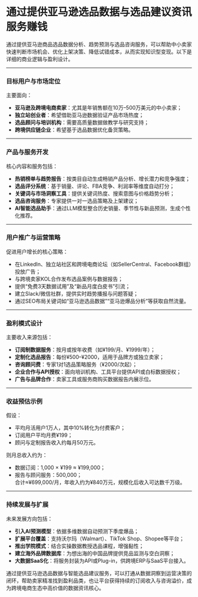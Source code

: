 # 通过提供亚马逊选品数据与选品建议资讯服务赚钱  

通过提供亚马逊商品选品数据分析、趋势预测与选品咨询服务，可以帮助中小卖家快速判断市场机会、优化上架决策、降低试错成本，从而实现知识型变现。以下是详细的商业逻辑与盈利设计。

***

### 目标用户与市场定位  
主要面向：  
* **亚马逊及跨境电商卖家**：尤其是年销售额在10万–500万美元的中小卖家；  
* **独立站创业者**：希望借助亚马逊数据验证产品市场热度；  
* **选品顾问与培训机构**：需要高质量数据做教学与研究支持；  
* **跨境供应链企业**：希望基于选品数据优化备货策略。

***

### 产品与服务开发  
核心内容和服务包括：  
* **热销榜单与趋势报告**：按类目自动生成畅销产品分析、增长潜力和竞争强度；  
* **选品评分系统**：基于销量、评论、FBA竞争、利润率等维度自动打分；  
* **关键词与市场洞察工具**：提供关键词热度、搜索意图与价格趋势分析；  
* **选品咨询服务**：专家提供一对一选品策略及上架建议；  
* **AI智能选品助手**：通过LLM模型整合历史销量、季节性与新品预测，生成个性化推荐。

***

### 用户推广与运营策略  
促进用户增长的核心策略：  
* 在LinkedIn、独立站社区和跨境电商论坛（如SellerCentral、Facebook群组）投放广告；  
* 与跨境卖家KOL合作发布选品案例与数据报告；  
* 提供“免费3天数据试用”及“新品月度白皮书”引流；  
* 建立Slack/微信社群，提供实时趋势播报与问题答疑；  
* 通过SEO布局关键词如“亚马逊选品数据”“亚马逊爆品分析”等获取自然流量。

***

### 盈利模式设计  
主要收入来源包括：  
* **订阅制数据服务**：按月或按年收费（如¥199/月、¥1999/年）；  
* **定制化选品报告**：每份¥500–¥2000，适用于品牌方或独立卖家；  
* **咨询顾问费**：专家1对1选品策略服务（¥2000/次起）；  
* **企业合作与API授权**：面向培训机构、工具平台提供API或白标数据授权；  
* **广告与品牌合作**：卖家工具或服务商购买数据报告内展示位。

***

### 收益预估示例  
假设：  
* 平均月活用户1万人，其中10%转化为付费客户；  
* 订阅用户平均月费¥199；  
* 顾问与定制报告收入约每月50万元。  

则月总收入约为：  
* 数据订阅：1,000 × ¥199 ≈ ¥199,000；  
* 报告与顾问服务：500,000；  
合计≈¥699,000/月，年收入约为¥840万元，规模化后收入可达数千万级。

***

### 持续发展与扩展  
未来发展方向包括：  
* **引入AI预测模型**：依据多维数据自动预测下季度爆品；  
* **扩展平台覆盖**：支持沃尔玛（Walmart）、TikTok Shop、Shopee等平台；  
* **推出学院模式**：结合实操数据教授选品课程，增强黏性；  
* **建立海外品牌数据库**：为想出海的中国品牌提供竞品监测与空白洞察；  
* **大数据SaaS化**：将服务封装为API或Plug-in，供跨境ERP与SaaS平台接入。  

通过提供亚马逊选品数据与智能选品建议服务，可以打通从数据洞察到运营决策的闭环，帮助卖家精准找到盈利品类，也让平台获得持续的订阅收入与咨询溢价，成为跨境电商生态中高价值的数据资讯核心。